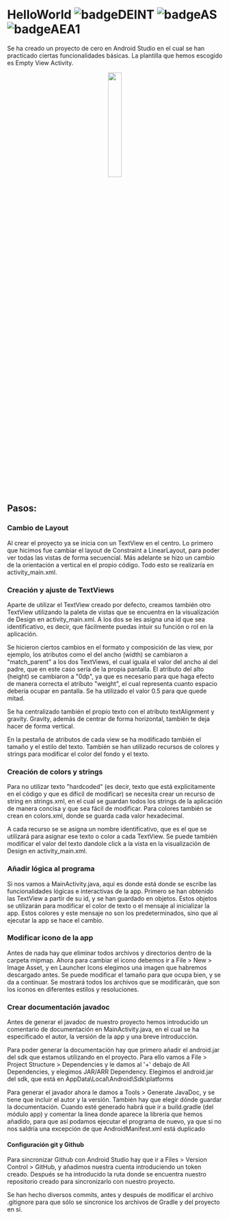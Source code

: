 # HelloWorld ![badgeDEINT](https://img.shields.io/badge/DEINT-orange) ![badgeAS](https://img.shields.io/badge/Android_Studio-green) ![badgeAEA1](https://img.shields.io/badge/AEA1-HelloWorld-blue)

Se ha creado un proyecto de cero en Android Studio en el cual se han practicado ciertas funcionalidades básicas. La plantilla que hemos escogido es Empty View Activity.
 
<!--![Screenshot_20230930_120908](https://github.com/ewatgar/HelloWorld/assets/103525727/292996dd-29a3-41c4-8a6c-1f67961f683b)-->
<p align="center">
  <img src="https://github.com/ewatgar/HelloWorld/assets/103525727/292996dd-29a3-41c4-8a6c-1f67961f683b" width=25%>
</p>

## Pasos:

### Cambio de Layout

Al crear el proyecto ya se inicia con un TextView en el centro. Lo primero que hicimos fue cambiar el layout de Constraint a LinearLayout, para poder ver todas las vistas de forma secuencial. Más adelante se hizo un cambio de la orientación a vertical en el propio código. Todo esto se realizaría en activity_main.xml.

### Creación y ajuste de TextViews

Aparte de utilizar el TextView creado por defecto, creamos también otro TextView utilizando la paleta de vistas que se encuentra en la visualización de Design en activity_main.xml. A los dos se les asigna una id que sea identificativo, es decir, que fácilmente puedas intuir su función o rol en la aplicación.

Se hicieron ciertos cambios en el formato y composición de las view, por ejemplo, los atributos como el del ancho (width) se cambiaron a "match_parent" a los dos TextViews, el cual iguala el valor del ancho al del padre, que en este caso sería de la propia pantalla. El atributo del alto (height) se cambiaron a "0dp", ya que es necesario para que haga efecto de manera correcta el atributo "weight", el cual representa cuanto espacio debería ocupar en pantalla. Se ha utilizado el valor 0.5 para que quede mitad.

Se ha centralizado también el propio texto con el atributo textAlignment y gravity. Gravity, además de centrar de forma horizontal, también te deja hacer de forma vertical.

En la pestaña de atributos de cada view se ha modificado también el tamaño y el estilo del texto. También se han utilizado recursos de colores y strings para modificar el color del fondo y el texto.

### Creación de colors y strings

Para no utilizar texto "hardcoded" (es decir, texto que está explicitamente en el código y que es díficil de modificar) se necesita crear un recurso de string en strings.xml, en el cual se guardan todos los strings de la aplicación de manera concisa y que sea fácil de modificar. Para colores también se crean en colors.xml, donde se guarda cada valor hexadecimal. 

A cada recurso se se asigna un nombre identificativo, que es el que se utilizará para asignar ese texto o color a cada TextView. Se puede también modificar el valor del texto dandole click a la vista en la visualización de Design en activity_main.xml.

### Añadir lógica al programa

Si nos vamos a MainActivity.java, aquí es donde está donde se escribe las funcionalidades lógicas e interactivas de la app. Primero se han obtenido las TextView a partir de su id, y se han guardado en objetos. Estos objetos se utilizarán para modificar el color de texto o el mensaje al inicializar la app. Estos colores y este mensaje no son los predeterminados, sino que al ejecutar la app se hace el cambio.

### Modificar icono de la app

Antes de nada hay que eliminar todos archivos y directorios dentro de la carpeta mipmap. Ahora para cambiar el icono debemos ir a File > New > Image Asset, y en Launcher Icons elegimos una imagen que habremos descargado antes. Se puede modificar el tamaño para que ocupa bien, y se da a continuar. Se mostrará todos los archivos que se modificarán, que son los iconos en diferentes estilos y resoluciones.

### Crear documentación javadoc

Antes de generar el javadoc de nuestro proyecto hemos introducido un comentario de documentación en MainActivity.java, en el cual se ha especificado el autor, la versión de la app y una breve introducción. 

Para poder generar la documentación hay que primero añadir el android.jar del sdk que estamos utilizando en el proyecto. Para ello vamos a File > Project Structure > Dependencies y le damos al '+' debajo de All Dependencies, y elegimos JAR/ARR Dependency. Elegimos el android.jar del sdk, que está en AppData\Local\Android\Sdk\platforms

Para generar el javador ahora le damos a Tools > Generate JavaDoc, y se tiene que incluir el autor y la versión. También hay que elegir dónde guardar la documentación. Cuando esté generado habrá que ir a build.gradle (del módulo app) y comentar la linea donde aparece la librería que hemos añadido, para que así podamos ejecutar el programa de nuevo, ya que si no nos saldría una excepción de que AndroidManifest.xml está duplicado

#### Configuración git y Github

Para sincronizar Github con Android Studio hay que ir a Files > Version Control > GitHub, y añadimos nuestra cuenta introduciendo un token creado. Después se ha introducido la ruta donde se encuentra nuestro repositorio creado para sincronizarlo con nuestro proyecto.

Se han hecho diversos commits, antes y después de modificar el archivo .gitignore para que sólo se sincronice los archivos de Gradle y del proyecto en sí.
